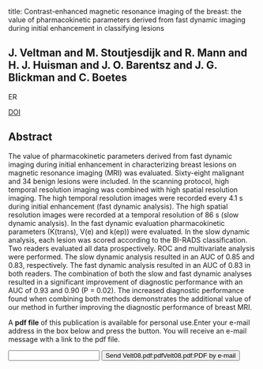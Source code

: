 title: Contrast-enhanced magnetic resonance imaging of the breast: the value of pharmacokinetic parameters derived from fast dynamic imaging during initial enhancement in classifying lesions

## J. Veltman and M. Stoutjesdijk and R. Mann and H. J. Huisman and J. O. Barentsz and J. G. Blickman and C. Boetes
ER

<a href="https://doi.org/10.1007/s00330-008-0870-8">DOI</a>

## Abstract
The value of pharmacokinetic parameters derived from fast dynamic imaging during initial enhancement in characterizing breast lesions on magnetic resonance imaging (MRI) was evaluated. Sixty-eight malignant and 34 benign lesions were included. In the scanning protocol, high temporal resolution imaging was combined with high spatial resolution imaging. The high temporal resolution images were recorded every 4.1 s during initial enhancement (fast dynamic analysis). The high spatial resolution images were recorded at a temporal resolution of 86 s (slow dynamic analysis). In the fast dynamic evaluation pharmacokinetic parameters (K(trans), V(e) and k(ep)) were evaluated. In the slow dynamic analysis, each lesion was scored according to the BI-RADS classification. Two readers evaluated all data prospectively. ROC and multivariate analysis were performed. The slow dynamic analysis resulted in an AUC of 0.85 and 0.83, respectively. The fast dynamic analysis resulted in an AUC of 0.83 in both readers. The combination of both the slow and fast dynamic analyses resulted in a significant improvement of diagnostic performance with an AUC of 0.93 and 0.90 (P = 0.02). The increased diagnostic performance found when combining both methods demonstrates the additional value of our method in further improving the diagnostic performance of breast MRI.

A <b>pdf file</b> of this publication is available for personal use.Enter your e-mail address in the box below and press the button. You will receive an e-mail message with a link to the pdf file.
<form action="sender.php">  <input type="text" name="email">  <input type="submit" value="Send Velt08.pdf:pdfVelt08.pdf:PDF by e-mail"></form>